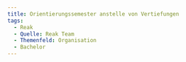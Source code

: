 ```yaml
---
title: Orientierungssemester anstelle von Vertiefungen
tags:
  - Reak
  - Quelle: Reak Team
  - Themenfeld: Organisation
  - Bachelor
---
```

